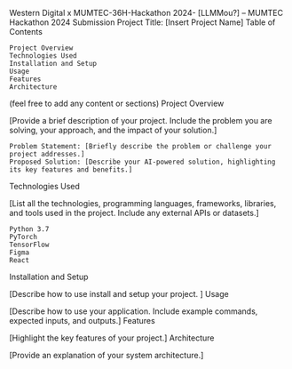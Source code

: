 Western Digital x MUMTEC-36H-Hackathon 2024-
[LLMMou?] – MUMTEC Hackathon 2024 Submission
Project Title: [Insert Project Name]
Table of Contents

    Project Overview
    Technologies Used
    Installation and Setup
    Usage
    Features
    Architecture

(feel free to add any content or sections)
Project Overview

[Provide a brief description of your project. Include the problem you are solving, your approach, and the impact of your solution.]

    Problem Statement: [Briefly describe the problem or challenge your project addresses.]
    Proposed Solution: [Describe your AI-powered solution, highlighting its key features and benefits.]

Technologies Used

[List all the technologies, programming languages, frameworks, libraries, and tools used in the project. Include any external APIs or datasets.]

    Python 3.7
    PyTorch
    TensorFlow
    Figma
    React

Installation and Setup

[Describe how to use install and setup your project. ]
Usage

[Describe how to use your application. Include example commands, expected inputs, and outputs.]
Features

[Highlight the key features of your project.]
Architecture

[Provide an explanation of your system architecture.]
